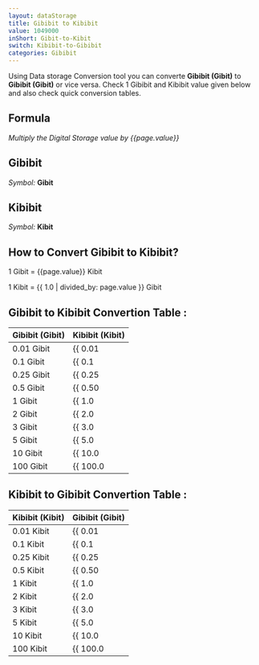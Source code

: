 ```yaml
---
layout: dataStorage
title: Gibibit to Kibibit
value: 1049000
inShort: Gibit-to-Kibit
switch: Kibibit-to-Gibibit
categories: Gibibit
---
```


Using Data storage Conversion tool you can converte **Gibibit (Gibit)** to **Gibibit (Gibit)** or vice versa. Check 1 Gibibit and Kibibit value given below and also check quick conversion tables.

## Formula
*Multiply the Digital Storage value by {{page.value}}*

## Gibibit
*Symbol:* **Gibit**

## Kibibit
*Symbol:* **Kibit**

## How to Convert Gibibit to Kibibit?

1 Gibit = {{page.value}} Kibit

1 Kibit = {{ 1.0 | divided_by: page.value }} Gibit


## Gibibit to Kibibit Convertion Table :

| Gibibit (Gibit) | Kibibit (Kibit) |
| ---- | ---- |
| 0.01 Gibit | {{ 0.01 | times: page.value | round: 12 }} Kibit |
| 0.1 Gibit | {{ 0.1 | times: page.value | round: 12 }} Kibit |
| 0.25 Gibit | {{ 0.25 | times: page.value | round: 12 }} Kibit |
| 0.5 Gibit | {{ 0.50 | times: page.value | round: 12 }} Kibit |
| 1 Gibit | {{ 1.0 | times: page.value | round: 12 }} Kibit |
| 2 Gibit | {{ 2.0 | times: page.value | round: 12 }} Kibit |
| 3 Gibit | {{ 3.0 | times: page.value | round: 12 }} Kibit |
| 5 Gibit | {{ 5.0 | times: page.value | round: 12 }} Kibit |
| 10 Gibit | {{ 10.0 | times: page.value | round: 12 }} Kibit |
| 100 Gibit | {{ 100.0 | times: page.value | round: 12 }} Kibit |

## Kibibit to Gibibit Convertion Table :

| Kibibit (Kibit) | Gibibit (Gibit) |
| ---- | ---- |
| 0.01 Kibit | {{ 0.01 | divided_by: page.value | round: 12 }} Gibit |
| 0.1 Kibit | {{ 0.1 | divided_by: page.value | round: 12 }} Gibit |
| 0.25 Kibit | {{ 0.25 | divided_by: page.value | round: 12 }} Gibit |
| 0.5 Kibit | {{ 0.50 | divided_by: page.value | round: 12 }} Gibit |
| 1 Kibit | {{ 1.0 | divided_by: page.value | round: 12 }} Gibit |
| 2 Kibit | {{ 2.0 | divided_by: page.value | round: 12 }} Gibit |
| 3 Kibit | {{ 3.0 | divided_by: page.value | round: 12 }} Gibit |
| 5 Kibit | {{ 5.0 | divided_by: page.value | round: 12 }} Gibit |
| 10 Kibit | {{ 10.0 | divided_by: page.value | round: 12 }} Gibit |
| 100 Kibit | {{ 100.0 | divided_by: page.value | round: 12 }} Gibit |


<script>
document.getElementById('selectInput')[11].selected = true
document.getElementById('selectOutput')[3].selected = true
</script>
